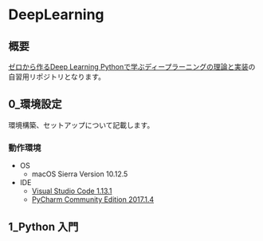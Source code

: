 # DeepLearning

## 概要

[ゼロから作るDeep Learning Pythonで学ぶディープラーニングの理論と実装](https://www.oreilly.co.jp/books/9784873117584/)の自習用リポジトリとなります。


## 0_環境設定

環境構築、セットアップについて記載します。

### 動作環境

- OS
    - macOS Sierra Version 10.12.5
- IDE  
    - [Visual Studio Code 1.13.1](https://code.visualstudio.com/)
    - [PyCharm Community Edition 2017.1.4](https://www.jetbrains.com/pycharm/)

## 1_Python 入門
